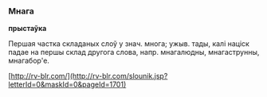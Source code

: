 ### Мнага
**прыстаўка**

Першая частка складаных слоў у знач. многа; ужыв. тады, калі націск падае на першы склад другога слова, напр. мнагалюдны, мнагаструнны, мнагабор'е.

<a rel="author">[http://rv-blr.com/](http://rv-blr.com/slounik.jsp?letterId=0&maskId=0&pageId=1701)</a>

